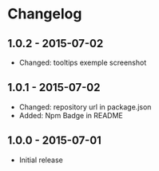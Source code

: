 # Changelog

## 1.0.2 - 2015-07-02

* Changed: tooltips exemple screenshot

## 1.0.1 - 2015-07-02

* Changed: repository url in package.json
* Added: Npm Badge in README

## 1.0.0 - 2015-07-01

* Initial release

